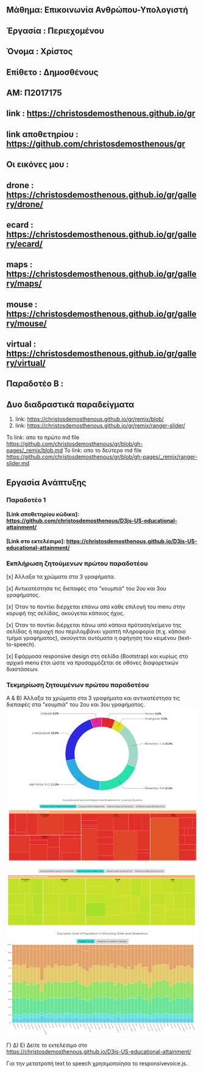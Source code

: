 ## Μάθημα: Επικοινωνία Ανθρώπου-Υπολογιστή
## Έργασία : Περιεχομένου 
## Όνομα : Χρίστος
## Επίθετο : Δημοσθένους
## ΑΜ: Π2017175
## link : https://christosdemosthenous.github.io/gr
 ## link αποθετηρίου : https://github.com/christosdemosthenous/gr
 ## Οι εικόνες μου :
  ## drone : https://christosdemosthenous.github.io/gr/gallery/drone/
  ## ecard : https://christosdemosthenous.github.io/gr/gallery/ecard/
  ## maps : https://christosdemosthenous.github.io/gr/gallery/maps/
  ## mouse : https://christosdemosthenous.github.io/gr/gallery/mouse/
  ## virtual : https://christosdemosthenous.github.io/gr/gallery/virtual/
## Παραδοτέο Β :
 ## Δυο διαδραστικά παραδείγματα
 1) link: https://christosdemosthenous.github.io/gr/remix/blob/
 2) link: https://christosdemosthenous.github.io/gr/remix/ranger-slider/
 
 Το link: απο το πρώτο md file https://github.com/christosdemosthenous/gr/blob/gh-pages/_remix/blob.md
 Το link: απο το δεύτερο md file https://github.com/christosdemosthenous/gr/blob/gh-pages/_remix/ranger-slider.md


## Εργασία Aνάπτυξης

### Παραδοτέο 1

#### [Link αποθετηρίου κώδικα]:   https://github.com/christosdemosthenous/D3js-US-educational-attainment/

#### [Link στο εκτελέσιμο]: https://christosdemosthenous.github.io/D3js-US-educational-attainment/

### Εκπλήρωση ζητούμενων πρώτου παραδοτέου

[x] Άλλαξα τα χρώματα στα 3 γραφήματα.

[x] Αντικατέστησα τις διεπαφές στα "κουμπιά" του 2ου και 3ου γραφήματος.

[x] Όταν το ποντίκι διέρχεται επάνω από κάθε επιλογή του menu στην κορυφή της σελίδας, ακούγεται κάποιος ήχος.

[x] Όταν το ποντίκι διέρχεται πάνω από κάποια πρόταση/κείμενο της σελίδας ή περιοχή που περιλαμβάνει γραπτή πληροφορία (π.χ. κάποιο τμήμα γραφήματος), ακούγεται αυτόματα η αφήγηση του κειμένου (text-to-speech).

[x] Εφάρμοσα responsive design στη σελίδα (Bootstrap) και κυρίως στο αρχικό menu έτσι ώστε να προσαρμόζεται σε οθόνες διαφορετικών διαστάσεων.

### Τεκμηρίωση ζητουμένων πρώτου παραδοτέου
Α & B) Άλλαξα τα χρώματα στα 3 γραφήματα και αντικατέστησα τις διεπαφές στα "κουμπιά" του 2ου και 3ου γραφήματος. 
![Screenshot](Sketch.png)
![Screenshot](Sketch2.png)
![Screenshot](Sketch3.png)
![Screenshot](Sketch4.png)

Γ) Δ) Ε) Δείτε το εκτελέσιμο στο https://christosdemosthenous.github.io/D3js-US-educational-attainment/

Για την μετατροπή text to speech χρησιμοποίησα το responsivevoice.js.
